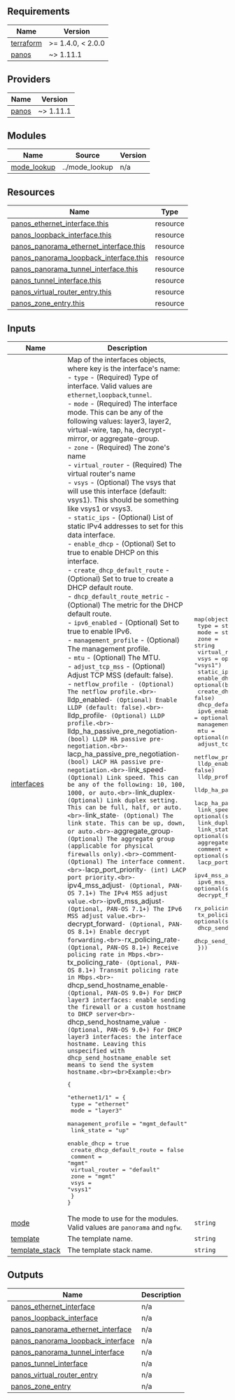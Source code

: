 <!-- BEGINNING OF PRE-COMMIT-TERRAFORM DOCS HOOK -->
## Requirements

| Name | Version |
|------|---------|
| <a name="requirement_terraform"></a> [terraform](#requirement\_terraform) | >= 1.4.0, < 2.0.0 |
| <a name="requirement_panos"></a> [panos](#requirement\_panos) | ~> 1.11.1 |

## Providers

| Name | Version |
|------|---------|
| <a name="provider_panos"></a> [panos](#provider\_panos) | ~> 1.11.1 |

## Modules

| Name | Source | Version |
|------|--------|---------|
| <a name="module_mode_lookup"></a> [mode\_lookup](#module\_mode\_lookup) | ../mode_lookup | n/a |

## Resources

| Name | Type |
|------|------|
| [panos_ethernet_interface.this](https://registry.terraform.io/providers/PaloAltoNetworks/panos/latest/docs/resources/ethernet_interface) | resource |
| [panos_loopback_interface.this](https://registry.terraform.io/providers/PaloAltoNetworks/panos/latest/docs/resources/loopback_interface) | resource |
| [panos_panorama_ethernet_interface.this](https://registry.terraform.io/providers/PaloAltoNetworks/panos/latest/docs/resources/panorama_ethernet_interface) | resource |
| [panos_panorama_loopback_interface.this](https://registry.terraform.io/providers/PaloAltoNetworks/panos/latest/docs/resources/panorama_loopback_interface) | resource |
| [panos_panorama_tunnel_interface.this](https://registry.terraform.io/providers/PaloAltoNetworks/panos/latest/docs/resources/panorama_tunnel_interface) | resource |
| [panos_tunnel_interface.this](https://registry.terraform.io/providers/PaloAltoNetworks/panos/latest/docs/resources/tunnel_interface) | resource |
| [panos_virtual_router_entry.this](https://registry.terraform.io/providers/PaloAltoNetworks/panos/latest/docs/resources/virtual_router_entry) | resource |
| [panos_zone_entry.this](https://registry.terraform.io/providers/PaloAltoNetworks/panos/latest/docs/resources/zone_entry) | resource |

## Inputs

| Name | Description | Type | Default | Required |
|------|-------------|------|---------|:--------:|
| <a name="input_interfaces"></a> [interfaces](#input\_interfaces) | Map of the interfaces objects, where key is the interface's name:<br>- `type` - (Required) Type of interface. Valid values are `ethernet`,`loopback`,`tunnel`.<br>- `mode` - (Required) The interface mode. This can be any of the following values: layer3, layer2, virtual-wire, tap, ha, decrypt-mirror, or aggregate-group.<br>- `zone` - (Required) The zone's name<br>- `virtual_router` - (Required) The virtual router's name<br>- `vsys` - (Optional) The vsys that will use this interface (default: vsys1). This should be something like vsys1 or vsys3.<br>- `static_ips` - (Optional) List of static IPv4 addresses to set for this data interface.<br>- `enable_dhcp` - (Optional) Set to true to enable DHCP on this interface.<br>- `create_dhcp_default_route` - (Optional) Set to true to create a DHCP default route.<br>- `dhcp_default_route_metric` - (Optional) The metric for the DHCP default route.<br>- `ipv6_enabled` - (Optional) Set to true to enable IPv6.<br>- `management_profile` - (Optional) The management profile.<br>- `mtu` - (Optional) The MTU.<br>- `adjust_tcp_mss` - (Optional) Adjust TCP MSS (default: false).<br>- `netflow_profile - (Optional) The netflow profile.<br>- `lldp\_enabled` - (Optional) Enable LLDP (default: false).<br>- `lldp\_profile` - (Optional) LLDP profile.<br>- `lldp\_ha\_passive\_pre\_negotiation` - (bool) LLDP HA passive pre-negotiation.<br>- `lacp\_ha\_passive\_pre\_negotiation` - (bool) LACP HA passive pre-negotiation.<br>- `link\_speed` - (Optional) Link speed. This can be any of the following: 10, 100, 1000, or auto.<br>- `link\_duplex` - (Optional) Link duplex setting. This can be full, half, or auto.<br>- `link\_state` - (Optional) The link state. This can be up, down, or auto.<br>- `aggregate\_group` - (Optional) The aggregate group (applicable for physical firewalls only).<br>- `comment` - (Optional) The interface comment.<br>- `lacp\_port\_priority` - (int) LACP port priority.<br>- `ipv4\_mss\_adjust` - (Optional, PAN-OS 7.1+) The IPv4 MSS adjust value.<br>- `ipv6\_mss\_adjust` - (Optional, PAN-OS 7.1+) The IPv6 MSS adjust value.<br>- `decrypt\_forward` - (Optional, PAN-OS 8.1+) Enable decrypt forwarding.<br>- `rx\_policing\_rate` - (Optional, PAN-OS 8.1+) Receive policing rate in Mbps.<br>- `tx\_policing\_rate` - (Optional, PAN-OS 8.1+) Transmit policing rate in Mbps.<br>- `dhcp\_send\_hostname\_enable` - (Optional, PAN-OS 9.0+) For DHCP layer3 interfaces: enable sending the firewall or a custom hostname to DHCP server<br>- `dhcp\_send\_hostname\_value` - (Optional, PAN-OS 9.0+) For DHCP layer3 interfaces: the interface hostname. Leaving this unspecified with dhcp_send_hostname_enable set means to send the system hostname.<br><br>Example:<br>`<pre>{<br>  "ethernet1/1" = {<br>    type                      = "ethernet"<br>    mode                      = "layer3"<br>    management_profile        = "mgmt_default"<br>    link_state                = "up"<br>    enable_dhcp               = true<br>    create_dhcp_default_route = false<br>    comment                   = "mgmt"<br>    virtual_router            = "default"<br>    zone                      = "mgmt"<br>    vsys                      = "vsys1"<br>  }<br>}</pre> | <pre>map(object({<br>    type                            = string<br>    mode                            = string<br>    zone                            = string<br>    virtual_router                  = string<br>    vsys                            = optional(string, "vsys1")<br>    static_ips                      = optional(list(string), [])<br>    enable_dhcp                     = optional(bool, false)<br>    create_dhcp_default_route       = optional(bool, false)<br>    dhcp_default_route_metric       = optional(number)<br>    ipv6_enabled                    = optional(bool)<br>    management_profile              = optional(string)<br>    mtu                             = optional(number)<br>    adjust_tcp_mss                  = optional(bool, false)<br>    netflow_profile                 = optional(string)<br>    lldp_enabled                    = optional(bool, false)<br>    lldp_profile                    = optional(string)<br>    lldp_ha_passive_pre_negotiation = optional(bool)<br>    lacp_ha_passive_pre_negotiation = optional(bool)<br>    link_speed                      = optional(string)<br>    link_duplex                     = optional(string)<br>    link_state                      = optional(string)<br>    aggregate_group                 = optional(string)<br>    comment                         = optional(string)<br>    lacp_port_priority              = optional(number)<br>    ipv4_mss_adjust                 = optional(string)<br>    ipv6_mss_adjust                 = optional(string)<br>    decrypt_forward                 = optional(bool)<br>    rx_policing_rate                = optional(string)<br>    tx_policing_rate                = optional(string)<br>    dhcp_send_hostname_enable       = optional(bool)<br>    dhcp_send_hostname_value        = optional(string)<br>  }))</pre> | `{}` | no |
| <a name="input_mode"></a> [mode](#input\_mode) | The mode to use for the modules. Valid values are `panorama` and `ngfw`. | `string` | `"panorama"` | no |
| <a name="input_template"></a> [template](#input\_template) | The template name. | `string` | `"default"` | no |
| <a name="input_template_stack"></a> [template\_stack](#input\_template\_stack) | The template stack name. | `string` | `""` | no |

## Outputs

| Name | Description |
|------|-------------|
| <a name="output_panos_ethernet_interface"></a> [panos\_ethernet\_interface](#output\_panos\_ethernet\_interface) | n/a |
| <a name="output_panos_loopback_interface"></a> [panos\_loopback\_interface](#output\_panos\_loopback\_interface) | n/a |
| <a name="output_panos_panorama_ethernet_interface"></a> [panos\_panorama\_ethernet\_interface](#output\_panos\_panorama\_ethernet\_interface) | n/a |
| <a name="output_panos_panorama_loopback_interface"></a> [panos\_panorama\_loopback\_interface](#output\_panos\_panorama\_loopback\_interface) | n/a |
| <a name="output_panos_panorama_tunnel_interface"></a> [panos\_panorama\_tunnel\_interface](#output\_panos\_panorama\_tunnel\_interface) | n/a |
| <a name="output_panos_tunnel_interface"></a> [panos\_tunnel\_interface](#output\_panos\_tunnel\_interface) | n/a |
| <a name="output_panos_virtual_router_entry"></a> [panos\_virtual\_router\_entry](#output\_panos\_virtual\_router\_entry) | n/a |
| <a name="output_panos_zone_entry"></a> [panos\_zone\_entry](#output\_panos\_zone\_entry) | n/a |
<!-- END OF PRE-COMMIT-TERRAFORM DOCS HOOK -->
